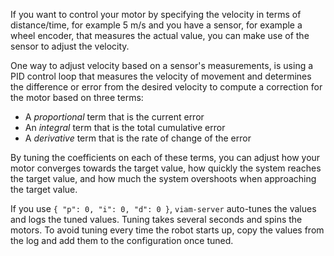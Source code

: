 If you want to control your motor by specifying the velocity in terms of distance/time, for example 5 m/s and you have a sensor, for example a wheel encoder, that measures the actual value, you can make use of the sensor to adjust the velocity.

One way to adjust velocity based on a sensor's measurements, is using a PID control loop that measures the velocity of movement and determines the difference or error from the desired velocity to compute a correction for the motor based on three terms:

- A _proportional_ term that is the current error
- An _integral_ term that is the total cumulative error
- A _derivative_ term that is the rate of change of the error

By tuning the coefficients on each of these terms, you can adjust how your motor converges towards the target value, how quickly the system reaches the target value, and how much the system overshoots when approaching the target value.

If you use `{ "p": 0, "i": 0, "d": 0 }`, `viam-server` auto-tunes the values and logs the tuned values.
Tuning takes several seconds and spins the motors.
To avoid tuning every time the robot starts up, copy the values from the log and add them to the configuration once tuned.
